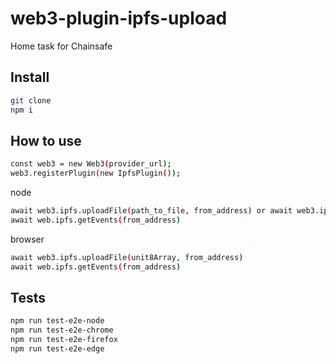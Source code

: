 web3-plugin-ipfs-upload
===========

Home task for Chainsafe

Install
------------

```bash
git clone
npm i
```

How to use
------------

```bash
const web3 = new Web3(provider_url);
web3.registerPlugin(new IpfsPlugin());
```

node

```bash
await web3.ipfs.uploadFile(path_to_file, from_address) or await web3.ipfs.uploadFile(unit8Array, from_address)
await web.ipfs.getEvents(from_address)
```

browser

```bash
await web3.ipfs.uploadFile(unit8Array, from_address)
await web.ipfs.getEvents(from_address)
```

Tests
------------

```bash
npm run test-e2e-node
npm run test-e2e-chrome
npm run test-e2e-firefox
npm run test-e2e-edge
```
